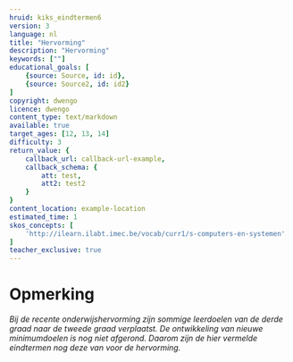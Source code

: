 ```yaml
---
hruid: kiks_eindtermen6
version: 3
language: nl
title: "Hervorming"
description: "Hervorming"
keywords: [""]
educational_goals: [
    {source: Source, id: id}, 
    {source: Source2, id: id2}
]
copyright: dwengo
licence: dwengo
content_type: text/markdown
available: true
target_ages: [12, 13, 14]
difficulty: 3
return_value: {
    callback_url: callback-url-example,
    callback_schema: {
        att: test,
        att2: test2
    }
}
content_location: example-location
estimated_time: 1
skos_concepts: [
    'http://ilearn.ilabt.imec.be/vocab/curr1/s-computers-en-systemen'
]
teacher_exclusive: true
---
```


# Opmerking

*Bij de recente onderwijshervorming zijn sommige leerdoelen van de derde graad naar de tweede graad verplaatst. De ontwikkeling van nieuwe minimumdoelen is nog niet afgerond. Daarom zijn de hier vermelde eindtermen nog deze van voor de hervorming.*
